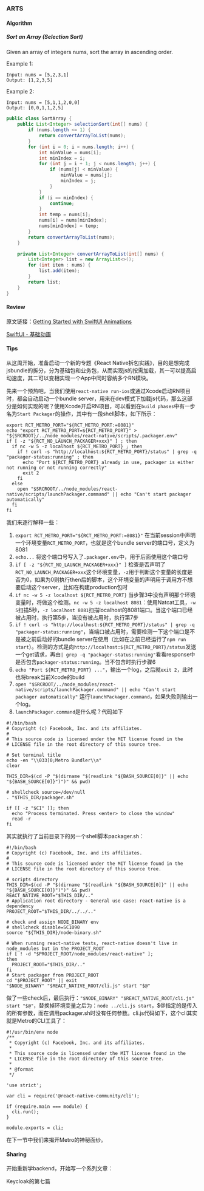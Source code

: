 ### ARTS

#### Algorithm
##### Sort an Array (Selection Sort)
Given an array of integers nums, sort the array in ascending order.

Example 1:
```
Input: nums = [5,2,3,1]
Output: [1,2,3,5]
```
Example 2:
```
Input: nums = [5,1,1,2,0,0]
Output: [0,0,1,1,2,5]
```

```java
public class SortArray {
    public List<Integer> selectionSort(int[] nums) {
        if (nums.length <= 1) {
            return convertArrayToList(nums);
        }
        for (int i = 0; i < nums.length; i++) {
            int minValue = nums[i];
            int minIndex = i;
            for (int j = i + 1; j < nums.length; j++) {
                if (nums[j] < minValue) {
                    minValue = nums[j];
                    minIndex = j;
                }
            }
            if (i == minIndex) {
                continue;
            }
            int temp = nums[i];
            nums[i] = nums[minIndex];
            nums[minIndex] = temp;
        }
        return convertArrayToList(nums);
    }

    private List<Integer> convertArrayToList(int[] nums) {
        List<Integer> list = new ArrayList<>();
        for (int item : nums) {
            list.add(item);
        }
        return list;
    }
}
```

#### Review

原文链接：[Getting Started with SwiftUI Animations](https://www.raywenderlich.com/5815412-getting-started-with-swiftui-animations)

[SwiftUI - 基础动画](https://www.jianshu.com/p/d200e7295cfc)

#### Tips

从这周开始，准备启动一个新的专题《React Native拆包实践》，目的是想完成jsbundle的拆分，分为基础包和业务包，从而实现js的按需加载，其一可以提高启动速度，其二可以变相实现一个App中同时容纳多个RN模块。

先来一个预热吧，当我们使用`react-native run-ios`或通过Xcode启动RN项目时，都会自动启动一个bundle server，用来在dev模式下加载js代码，那么这部分是如何实现的呢？使用Xcode开启RN项目，可以看到在`build phases`中有一步名为`Start Packager`的操作，其中有一段shell脚本，如下所示：

```shell
export RCT_METRO_PORT="${RCT_METRO_PORT:=8081}"
echo "export RCT_METRO_PORT=${RCT_METRO_PORT}" > "${SRCROOT}/../node_modules/react-native/scripts/.packager.env"
if [ -z "${RCT_NO_LAUNCH_PACKAGER+xxx}" ] ; then
  if nc -w 5 -z localhost ${RCT_METRO_PORT} ; then
    if ! curl -s "http://localhost:${RCT_METRO_PORT}/status" | grep -q "packager-status:running" ; then
      echo "Port ${RCT_METRO_PORT} already in use, packager is either not running or not running correctly"
      exit 2
    fi
  else
    open "$SRCROOT/../node_modules/react-native/scripts/launchPackager.command" || echo "Can't start packager automatically"
  fi
fi
```

我们来逐行解释一些：
1. `export RCT_METRO_PORT="${RCT_METRO_PORT:=8081}"` 在当前session中声明一个环境变量`RCT_METRO_PORT`，也就是这个bundle server的端口号，定义为8081
2. `echo...` 将这个端口号写入了`.packager.env`中，用于后面使用这个端口号
3. `if [ -z "${RCT_NO_LAUNCH_PACKAGER+xxx}" ]` 检查是否声明了`RCT_NO_LAUNCH_PACKAGER+xxx`这个环境变量，`-z`用于判断这个变量的长度是否为0，如果为0则执行then后的脚本，这个环境变量的声明用于调用方不想要启动这个server，比如在构建production包时
4. `if nc -w 5 -z localhost ${RCT_METRO_PORT}` 当步骤3中没有声明那个环境变量时，将做这个检测。`nc -w 5 -z localhost 8081`：使用Natcat工具，`-w 5`扫描5秒，`-z localhost 8081`扫描localhost的8081端口。当这个端口已经被占用时，执行第5步，当没有被占用时，执行第7步
5. `if ! curl -s "http://localhost:${RCT_METRO_PORT}/status" | grep -q "packager-status:running"`，当端口被占用时，需要检测一下这个端口是不是被之前启动好的bundle server在使用（比如在之前已经运行了`npm run start`）。检测的方式是向`http://localhost:${RCT_METRO_PORT}/status`发送一个get请求，再由`| grep -q "packager-status:running"`看看response中是否包含`packager-status:running`。当不包含时执行步骤6
6. `echo "Port ${RCT_METRO_PORT} ..."`，输出一个log，之后就`exit 2`，此时也将break当前Xcode的build
7. `open "$SRCROOT/../node_modules/react-native/scripts/launchPackager.command" || echo "Can't start packager automatically"` 运行`launchPackager.command`，如果失败则输出一个log。
8. `launchPackager.command`是什么呢？代码如下
```shell
#!/bin/bash
# Copyright (c) Facebook, Inc. and its affiliates.
#
# This source code is licensed under the MIT license found in the
# LICENSE file in the root directory of this source tree.

# Set terminal title
echo -en "\\033]0;Metro Bundler\\a"
clear

THIS_DIR=$(cd -P "$(dirname "$(readlink "${BASH_SOURCE[0]}" || echo "${BASH_SOURCE[0]}")")" && pwd)

# shellcheck source=/dev/null
. "$THIS_DIR/packager.sh"

if [[ -z "$CI" ]]; then
  echo "Process terminated. Press <enter> to close the window"
  read -r
fi
```
其实就执行了当前目录下的另一个shell脚本packager.sh：
```shell
#!/bin/bash
# Copyright (c) Facebook, Inc. and its affiliates.
#
# This source code is licensed under the MIT license found in the
# LICENSE file in the root directory of this source tree.

# scripts directory
THIS_DIR=$(cd -P "$(dirname "$(readlink "${BASH_SOURCE[0]}" || echo "${BASH_SOURCE[0]}")")" && pwd)
REACT_NATIVE_ROOT="$THIS_DIR/.."
# Application root directory - General use case: react-native is a dependency
PROJECT_ROOT="$THIS_DIR/../../.."

# check and assign NODE_BINARY env
# shellcheck disable=SC1090
source "${THIS_DIR}/node-binary.sh"

# When running react-native tests, react-native doesn't live in node_modules but in the PROJECT_ROOT
if [ ! -d "$PROJECT_ROOT/node_modules/react-native" ];
then
  PROJECT_ROOT="$THIS_DIR/.."
fi
# Start packager from PROJECT_ROOT
cd "$PROJECT_ROOT" || exit
"$NODE_BINARY" "$REACT_NATIVE_ROOT/cli.js" start "$@"

```
做了一些check后，最后执行：`"$NODE_BINARY" "$REACT_NATIVE_ROOT/cli.js" start "$@"`，替换掉环境变量之后为：`node ../cli.js start`，$@指定的是传入的所有参数，而在调用packager.sh时没有任何参数。cli.js代码如下，这个cli其实就是Metro的CLI工具了：
```shell
#!/usr/bin/env node
/**
 * Copyright (c) Facebook, Inc. and its affiliates.
 *
 * This source code is licensed under the MIT license found in the
 * LICENSE file in the root directory of this source tree.
 *
 * @format
 */

'use strict';

var cli = require('@react-native-community/cli');

if (require.main === module) {
  cli.run();
}

module.exports = cli;
```

在下一节中我们来揭开Metro的神秘面纱。

#### Sharing

开始重新学backend，开始写一个系列文章：

Keycloak的第七篇